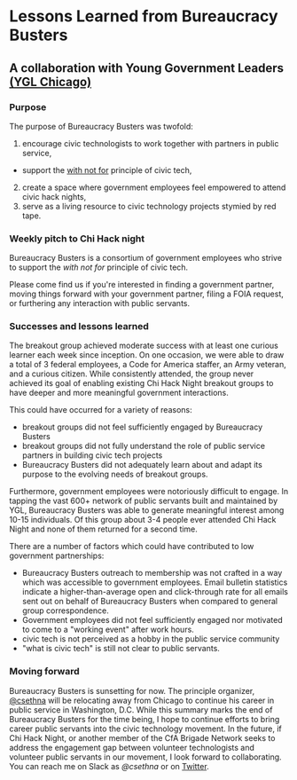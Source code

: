 # Lessons Learned from Bureaucracy Busters
## A collaboration with Young Government Leaders [(YGL Chicago)](https://yglchicago.github.io)

### Purpose
The purpose of Bureaucracy Busters was twofold:
1. encourage civic technologists to work together with partners in public service,
- support the [with not for](https://medium.com/organizer-sandbox/building-technology-with-not-for-communities-an-engagement-guide-for-civic-tech-b8880982e65a) principle of civic tech,
2. create a space where government employees feel empowered to attend civic hack nights,
3. serve as a living resource to civic technology projects stymied by red tape.

### Weekly pitch to Chi Hack night
Bureaucracy Busters is a consortium of government employees who strive to support the _with not for_ principle of civic tech.

Please come find us if you're interested in finding a government partner, moving things forward with your government partner, filing a FOIA request, or furthering any interaction with public servants.

### Successes and lessons learned
The breakout group achieved moderate success with at least one curious learner each week since inception. On one occasion, we were able to draw a total of 3 federal employees, a Code for America staffer, an Army veteran, and a curious citizen. While consistently attended, the group never achieved its goal of enabling existing Chi Hack Night breakout groups to have deeper and more meaningful government interactions.

This could have occurred for a variety of reasons:
- breakout groups did not feel sufficiently engaged by Bureaucracy Busters
- breakout groups did not fully understand the role of public service partners in building civic tech projects
- Bureaucracy Busters did not adequately learn about and adapt its purpose to the evolving needs of breakout groups.

Furthermore, government employees were notoriously difficult to engage. In tapping the vast 600+ network of public servants built and maintained by YGL, Bureaucracy Busters was able to generate meaningful interest among 10-15 individuals. Of this group about 3-4 people ever attended Chi Hack Night and none of them returned for a second time.

There are a number of factors which could have contributed to low government partnerships:
- Bureaucracy Busters outreach to membership was not crafted in a way which was accessible to government employees. Email bulletin statistics indicate a higher-than-average open and click-through rate for all emails sent out on behalf of Bureaucracy Busters when compared to general group correspondence.
- Government employees did not feel sufficiently engaged nor motivated to come to a "working event" after work hours.
- civic tech is not perceived as a hobby in the public service community
- "what is civic tech" is still not clear to public servants.

### Moving forward
Bureaucracy Busters is sunsetting for now. The principle organizer, [@csethna](https://github.com/csethna) will be relocating away from Chicago to continue his career in public service in Washington, D.C. While this summary marks the end of Bureaucracy Busters for the time being, I hope to continue efforts to bring career public servants into the civic technology movement. In the future, if Chi Hack Night, or another member of the CfA Brigade Network seeks to address the engagement gap between volunteer technologists and volunteer public servants in our movement, I look forward to collaborating. You can reach me on Slack as *@csethna* or on [Twitter](https://twitter.com/c_sethna).
